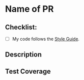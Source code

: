 # **Name of PR**

<!-- This PR fixes #NUMBER_OF_THE_ISSUE, and fixes #NUMBER_OF_THE_ISSUE -->

## Checklist:

-   [ ] My code follows the [Style Guide](../../README.md#style-guide).

## **Description**

<!--
Please include a summary of the change and/or which issue is fixed.
Most importantly, make it clear *why* this change is needed.
List any dependencies that are required for this change if there are any.
-->

## **Test Coverage**

<!--
What tests cover this change? How have you ensured that it has not broke something?
-->

<!--
If it fixes any existing issue please let us know this way:
Uncomment the comment above "description", then add after the "#" your number of issue.
Example: # **This pull request fixes #NUMBER_OF_THE_ISSUE issue**
If there are multiple issues to be closed with the merge of this pull request
please do it like so: **This pull request fixes #NUMBER_OF_THE_ISSUE, fixes #NUMBER_OF_THE_ISSUE and fixes #NUMBER_OF_THE_ISSUE issue**.
For more information on closing issues using keywords please check https://docs.github.com/en/enterprise/2.16/user/github/managing-your-work-on-github/closing-issues-using-keywords#closing-multiple-issues
-->
